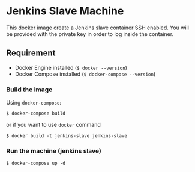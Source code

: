 # Jenkins Slave Machine

This docker image create a Jenkins slave container SSH enabled.
You will be provided with the private key in order to log inside the container.

## Requirement

- Docker Engine installed (`$ docker --version`)
- Docker Compose installed (`$ docker-compose --version`)

### Build the image

Using `docker-compose`:

    $ docker-compose build

or if you want to use `docker` command

    $ docker build -t jenkins-slave jenkins-slave

### Run the machine (jenkins slave)

    $ docker-compose up -d
